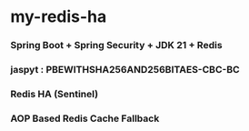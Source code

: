# my-redis-ha

### Spring Boot + Spring Security + JDK 21 + Redis

### jaspyt : PBEWITHSHA256AND256BITAES-CBC-BC

### Redis HA (Sentinel) 

### AOP Based Redis Cache Fallback 

